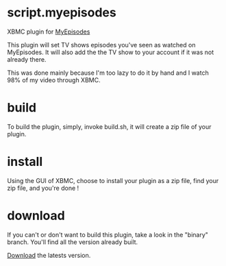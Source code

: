 script.myepisodes
=================

XBMC plugin for [MyEpisodes](http://myepisodes.com)

This plugin will set TV shows episodes you've seen as watched on MyEpisodes.
It will also add the the TV show to your account if it was not already there.

This was done mainly because I'm too lazy to do it by hand and I watch 98% of
my video through XBMC.

build
=====
To build the plugin, simply, invoke build.sh, it will create a zip file of your
plugin.

install
=======

Using the GUI of XBMC, choose to install your plugin as a zip file, find your
zip file, and you're done !

download
========
If you can't or don't want to build this plugin, take a look in the "binary" branch.
You'll find all the version already built.

[Download](https://github.com/maximeh/script.myepisodes/blob/binary/script.myepisodes-1.0.3.zip?raw=true) the latests version.
